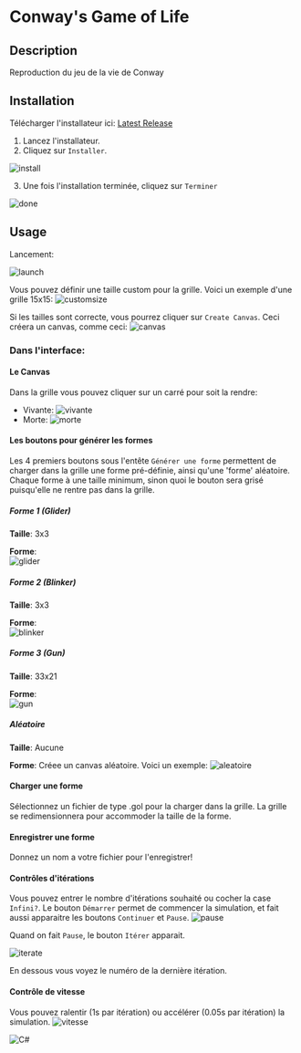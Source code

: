 # Conway's Game of Life

## Description

Reproduction du jeu de la vie de Conway

## Installation
Télécharger l'installateur ici: [Latest Release](https://github.com/kwidz/AndrewSoloProject/releases/tag/v1.0-release)

1) Lancez l'installateur.
2) Cliquez sur `Installer`.  

![install](assets/images/installation/1.PNG)  

3) Une fois l'installation terminée, cliquez sur `Terminer`  

![done](assets/images/installation/2.PNG)


## Usage
Lancement:  

![launch](assets/images/utilisation/1.PNG)

Vous pouvez définir une taille custom pour la grille. Voici un exemple d'une grille 15x15:
![customsize](assets/images/utilisation/2.PNG)

Si les tailles sont correcte, vous pourrez cliquer sur `Create Canvas`.
Ceci créera un canvas, comme ceci:
![canvas](assets/images/utilisation/3.PNG)

### Dans l'interface:
#### Le Canvas
Dans la grille vous pouvez cliquer sur un carré pour soit la rendre:
- Vivante: ![vivante](assets/images/utilisation/5.PNG)
- Morte: ![morte](assets/images/utilisation/6.PNG)

#### Les boutons pour générer les formes
Les 4 premiers boutons sous l'entête `Générer une forme` permettent de charger dans
la grille une forme pré-définie, ainsi qu'une 'forme' aléatoire. Chaque forme à une taille
minimum, sinon quoi le bouton sera grisé puisqu'elle ne rentre pas dans la grille.

##### Forme 1 (Glider)
**Taille**: 3x3  

**Forme**:  
![glider](assets/images/utilisation/7.PNG)  

##### Forme 2 (Blinker)
**Taille**: 3x3  

**Forme**:  
![blinker](assets/images/utilisation/8.PNG)  

##### Forme 3 (Gun)
**Taille**: 33x21  

**Forme**:  
![gun](assets/images/utilisation/9.PNG)  

##### Aléatoire
**Taille**: Aucune  

**Forme**: Créee un canvas aléatoire. Voici un exemple:
![aleatoire](assets/images/utilisation/10.PNG)

#### Charger une forme
Sélectionnez un fichier de type .gol pour la charger dans la grille.
La grille se redimensionnera pour accommoder la taille de la forme.
#### Enregistrer une forme
Donnez un nom a votre fichier pour l'enregistrer!
#### Contrôles d'itérations
Vous pouvez entrer le nombre d'itérations souhaité ou cocher la case `Infini?`.
Le bouton `Démarrer` permet de commencer la simulation, et fait aussi apparaitre
les boutons `Continuer` et `Pause`. 
![pause](assets/images/utilisation/11.PNG)  

Quand on fait `Pause`, le bouton `Itérer` apparait.  

![iterate](assets/images/utilisation/12.PNG)  

En dessous vous voyez le numéro de la dernière itération.
#### Contrôle de vitesse
Vous pouvez ralentir (1s par itération) ou accélérer (0.05s par itération) la simulation.
![vitesse](assets/images/utilisation/13.PNG)

![C#](https://img.shields.io/badge/c%23-%23239120.svg?style=for-the-badge&logo=c-sharp&logoColor=white)
